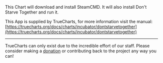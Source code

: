 This Chart will download and install SteamCMD. It will also install Don't Starve Together and run it.

This App is supplied by TrueCharts, for more information visit the manual: [https://truecharts.org/docs/charts/incubator/dontstarvetogether](https://truecharts.org/docs/charts/incubator/dontstarvetogether)

---

TrueCharts can only exist due to the incredible effort of our staff.
Please consider making a [donation](https://truecharts.org/docs/about/sponsor) or contributing back to the project any way you can!

